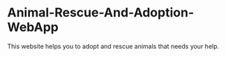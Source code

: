 # Animal-Rescue-And-Adoption-WebApp
This website helps you to adopt and rescue animals that needs your help.
